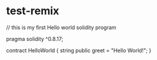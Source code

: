 # test-remix
// this is my first Hello world solidity program

pragma solidity ^0.8.17;

contract HelloWorld {
    string public greet = "Hello World!";
}
